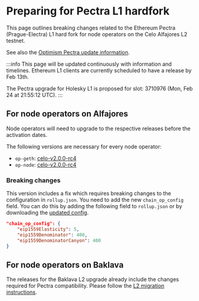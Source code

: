 # Preparing for Pectra L1 hardfork

This page outlines breaking changes related to the Ethereum Pectra (Prague-Electra) L1 hard fork for node operators on the Celo Alfajores L2 testnet.

See also the [Optimism Pectra update information](https://docs.optimism.io/notices/pectra-changes).

:::info
This page will be updated continuously with information and timelines. Ethereum L1 clients are currently scheduled to have a release by Feb 13th.

The Pectra upgrade for Holesky L1 is proposed for slot: 3710976 (Mon, Feb 24 at 21:55:12 UTC).
:::

## For node operators on Alfajores

Node operators will need to upgrade to the respective releases before the activation dates.

The following versions are necessary for every node operator:

* `op-geth`: [celo-v2.0.0-rc4](https://github.com/celo-org/op-geth/releases/tag/celo-v2.0.0-rc4)
* `op-node`: [celo-v2.0.0-rc4](https://github.com/celo-org/optimism/releases/tag/celo-v2.0.0-rc4)

### Breaking changes

This version includes a fix which requires breaking changes to the configuration in `rollup.json`. You need to add the new `chain_op_config` field. You can do this by adding the following field to `rollup.json` or by downloading the [updated config](https://storage.googleapis.com/cel2-rollup-files/alfajores/rollup.json).

```json
"chain_op_config": {
	"eip1559Elasticity": 5,
	"eip1559Denominator": 400,
	"eip1559DenominatorCanyon": 400
}
```

## For node operators on Baklava

The releases for the Baklava L2 upgrade already include the changes required for Pectra compatibility. Please follow the [L2 migration instructions](./l2-migration.md).
